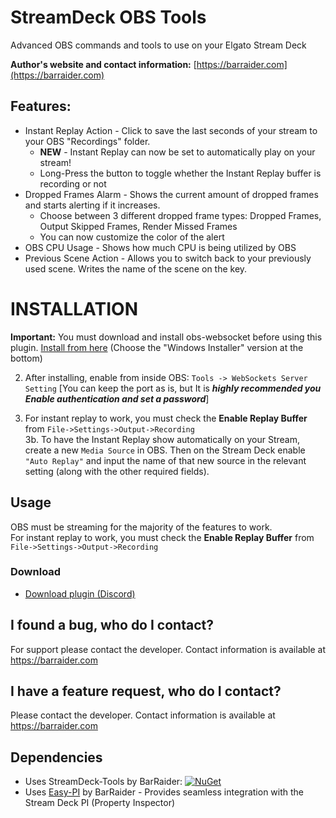 # StreamDeck OBS Tools
 Advanced OBS commands and tools to use on your Elgato Stream Deck

**Author's website and contact information:** [https://barraider.com](https://barraider.com)

## Features:
- Instant Replay Action - Click to save the last seconds of your stream to your OBS "Recordings" folder.
  - **NEW** - Instant Replay can now be set to automatically play on your stream!
  - Long-Press the button to toggle whether the Instant Replay buffer is recording or not
- Dropped Frames Alarm - Shows the current amount of dropped frames and starts alerting if it increases.
  - Choose between 3 different dropped frame types: Dropped Frames, Output Skipped Frames, Render Missed Frames
  - You can now customize the color of the alert
- OBS CPU Usage - Shows how much CPU is being utilized by OBS
- Previous Scene Action - Allows you to switch back to your previously used scene. Writes the name of the scene on the key.

# INSTALLATION
**Important:** You must download and install obs-websocket before using this plugin. [Install from here]( https://github.com/Palakis/obs-websocket/releases/latest) (Choose the "Windows Installer" version at the bottom) 

2. After installing, enable from inside OBS: `Tools -> WebSockets Server Setting`
[You can keep the port as is, but It is ***highly recommended you Enable authentication and set a password***]  

3. For instant replay to work, you must check the **Enable Replay Buffer** from `File->Settings->Output->Recording`  
3b. To have the Instant Replay show automatically on your Stream, create a new `Media Source` in OBS. Then on the Stream Deck enable `"Auto Replay"` and input the name of that new source in the relevant setting (along with the other required fields).

## Usage
OBS must be streaming for the majority of the features to work.  
For instant replay to work, you must check the **Enable Replay Buffer** from `File->Settings->Output->Recording`

### Download

* [Download plugin (Discord)](http://discord.barraider.com)

## I found a bug, who do I contact?
For support please contact the developer. Contact information is available at https://barraider.com

## I have a feature request, who do I contact?
Please contact the developer. Contact information is available at https://barraider.com

## Dependencies
* Uses StreamDeck-Tools by BarRaider: [![NuGet](https://img.shields.io/nuget/v/streamdeck-tools.svg?style=flat)](https://www.nuget.org/packages/streamdeck-tools)
* Uses [Easy-PI](https://github.com/BarRaider/streamdeck-easypi) by BarRaider - Provides seamless integration with the Stream Deck PI (Property Inspector) 